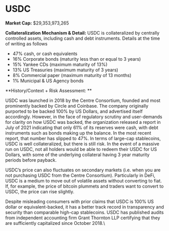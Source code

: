# USDC

**Market Cap:** $29,353,973,265

**Collateralization Mechanism & Detail:** USDC is collateralized by centrally controlled assets, including cash and debt instruments. Details at the time of writing as follows

* 47% cash, or cash equivalents&#x20;
* 16% Corporate bonds (maturity less than or equal to 3 years)
* 15% Yankee CDs (maximum maturity of 13%)
* 13% US Treasuries (maximum maturity of 3 years)
* 8% Commercial paper (maximum maturity of 13 months)
* 1% Municipal & US Agency bonds

**History/Context + Risk Assessment: **

USDC was launched in 2018 by the Centre Consortium, founded and most prominently backed by Circle and Coinbase. The company originally purported to be backed 100% by US Dollars, and advertised itself accordingly. However, in the face of regulatory scrutiny and user-demands for clarity on how USDC was backed, the organization released a report in July of 2021 indicating that only 61% of its reserves were cash, with debt instruments such as bonds making up the balance. In the most recent report, that number has slipped to 47%.  In terms of large-cap stablecoins, USDC is well collateralized, but there is still risk. In the event of a massive run on USDC, not all holders would be able to redeem their USDC for US Dollars, with some of the underlying collateral having 3 year maturity periods before payback.

USDC’s price can also fluctuates on secondary markets (i.e. when you are not purchasing USDC from the Centre Consortium). Particularly in DeFi, USDC is a medium to move out of volatile assets without converting to fiat. If, for example, the price of bitcoin plummets and traders want to convert to USDC, the price can rise slightly.

Despite misleading consumers with prior claims that USDC is 100% US dollar or equivalent-backed, it has a better track record in transparency and security than comparable high-cap stablecoins. USDC has published audits from independent accounting firm Grant Thornton LLP certifying that they are sufficiently capitalized since October 2018.\
